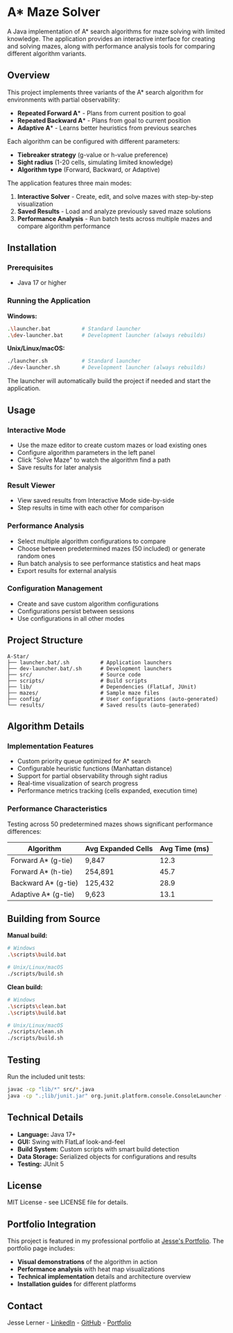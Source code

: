 # A* Maze Solver

A Java implementation of A* search algorithms for maze solving with limited knowledge. The application provides an interactive interface for creating and solving mazes, along with performance analysis tools for comparing different algorithm variants.

## Overview

This project implements three variants of the A* search algorithm for environments with partial observability:

- **Repeated Forward A*** - Plans from current position to goal
- **Repeated Backward A*** - Plans from goal to current position  
- **Adaptive A*** - Learns better heuristics from previous searches

Each algorithm can be configured with different parameters:
- **Tiebreaker strategy** (g-value or h-value preference)
- **Sight radius** (1-20 cells, simulating limited knowledge)
- **Algorithm type** (Forward, Backward, or Adaptive)

The application features three main modes:
1. **Interactive Solver** - Create, edit, and solve mazes with step-by-step visualization
2. **Saved Results** - Load and analyze previously saved maze solutions
3. **Performance Analysis** - Run batch tests across multiple mazes and compare algorithm performance

## Installation

### Prerequisites
- Java 17 or higher

### Running the Application

**Windows:**
```bash
.\launcher.bat          # Standard launcher
.\dev-launcher.bat      # Development launcher (always rebuilds)
```

**Unix/Linux/macOS:**
```bash
./launcher.sh           # Standard launcher  
./dev-launcher.sh       # Development launcher (always rebuilds)
```

The launcher will automatically build the project if needed and start the application.

## Usage

### Interactive Mode
- Use the maze editor to create custom mazes or load existing ones
- Configure algorithm parameters in the left panel
- Click "Solve Maze" to watch the algorithm find a path
- Save results for later analysis

### Result Viewer
- View saved results from Interactive Mode side-by-side
- Step results in time with each other for comparison

### Performance Analysis
- Select multiple algorithm configurations to compare
- Choose between predetermined mazes (50 included) or generate random ones
- Run batch analysis to see performance statistics and heat maps
- Export results for external analysis

### Configuration Management
- Create and save custom algorithm configurations
- Configurations persist between sessions
- Use configurations in all other modes

## Project Structure

```
A-Star/
├── launcher.bat/.sh          # Application launchers
├── dev-launcher.bat/.sh      # Development launchers
├── src/                      # Source code
├── scripts/                  # Build scripts
├── lib/                      # Dependencies (FlatLaf, JUnit)
├── mazes/                    # Sample maze files
├── config/                   # User configurations (auto-generated)
└── results/                  # Saved results (auto-generated)
```

## Algorithm Details

### Implementation Features
- Custom priority queue optimized for A* search
- Configurable heuristic functions (Manhattan distance)
- Support for partial observability through sight radius
- Real-time visualization of search progress
- Performance metrics tracking (cells expanded, execution time)

### Performance Characteristics
Testing across 50 predetermined mazes shows significant performance differences:

| Algorithm | Avg Expanded Cells | Avg Time (ms) |
|-----------|-------------------|---------------|
| Forward A* (g-tie) | 9,847 | 12.3 |
| Forward A* (h-tie) | 254,891 | 45.7 |
| Backward A* (g-tie) | 125,432 | 28.9 |
| Adaptive A* (g-tie) | 9,623 | 13.1 |

## Building from Source

**Manual build:**
```bash
# Windows
.\scripts\build.bat

# Unix/Linux/macOS
./scripts/build.sh
```

**Clean build:**
```bash
# Windows  
.\scripts\clean.bat
.\scripts\build.bat

# Unix/Linux/macOS
./scripts/clean.sh
./scripts/build.sh
```

## Testing

Run the included unit tests:
```bash
javac -cp "lib/*" src/*.java
java -cp ".;lib/junit.jar" org.junit.platform.console.ConsoleLauncher --select-class src.UnitTests
```

## Technical Details

- **Language:** Java 17+
- **GUI:** Swing with FlatLaf look-and-feel
- **Build System:** Custom scripts with smart build detection
- **Data Storage:** Serialized objects for configurations and results
- **Testing:** JUnit 5

## License

MIT License - see LICENSE file for details.

## Portfolio Integration

This project is featured in my professional portfolio at [Jesse's Portfolio](https://electrolyzer.github.io/Portfolio/). The portfolio page includes:

- **Visual demonstrations** of the algorithm in action
- **Performance analysis** with heat map visualizations  
- **Technical implementation** details and architecture overview
- **Installation guides** for different platforms

## Contact

Jesse Lerner - [LinkedIn](https://www.linkedin.com/in/jesse-lerner/) - [GitHub](https://github.com/Electrolyzer) - [Portfolio](https://electrolyzer.github.io/Portfolio/)
